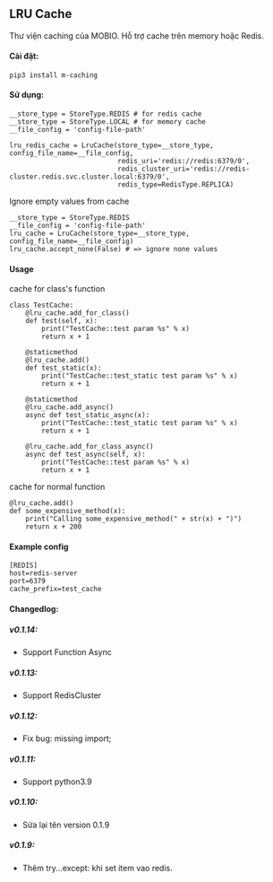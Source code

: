# <h2 id="title">LRU Cache</h2>
Thư viện caching của MOBIO. Hỗ trợ cache trên memory hoặc Redis.

#### Cài đặt:
`pip3 install m-caching`

#### Sử dụng:
```
__store_type = StoreType.REDIS # for redis cache
__store_type = StoreType.LOCAL # for memory cache
__file_config = 'config-file-path'

lru_redis_cache = LruCache(store_type=__store_type, config_file_name=__file_config,
                           redis_uri='redis://redis:6379/0',
                           redis_cluster_uri='redis://redis-cluster.redis.svc.cluster.local:6379/0',
                           redis_type=RedisType.REPLICA)

```
Ignore empty values from cache
```
__store_type = StoreType.REDIS
__file_config = 'config-file-path'
lru_cache = LruCache(store_type=__store_type, config_file_name=__file_config)
lru_cache.accept_none(False) # => ignore none values
``` 

#### Usage
cache for class's function
```
class TestCache:
    @lru_cache.add_for_class()
    def test(self, x):
        print("TestCache::test param %s" % x)
        return x + 1

    @staticmethod
    @lru_cache.add()
    def test_static(x):
        print("TestCache::test_static test param %s" % x)
        return x + 1
        
    @staticmethod
    @lru_cache.add_async()
    async def test_static_async(x):
        print("TestCache::test_static test param %s" % x)
        return x + 1
       
    @lru_cache.add_for_class_async()
    async def test_async(self, x):
        print("TestCache::test param %s" % x)
        return x + 1
```

cache for normal function
```
@lru_cache.add()
def some_expensive_method(x):
    print("Calling some_expensive_method(" + str(x) + ")")
    return x + 200
```

#### Example config
```
[REDIS]
host=redis-server
port=6379
cache_prefix=test_cache
```

#### Changedlog:

##### v0.1.14:
- Support Function Async

##### v0.1.13:
- Support RedisCluster

##### v0.1.12:
- Fix bug: missing import;

##### v0.1.11:
- Support python3.9

##### v0.1.10:
- Sửa lại tên version 0.1.9

##### v0.1.9:
- Thêm try...except: khi set item vao redis.